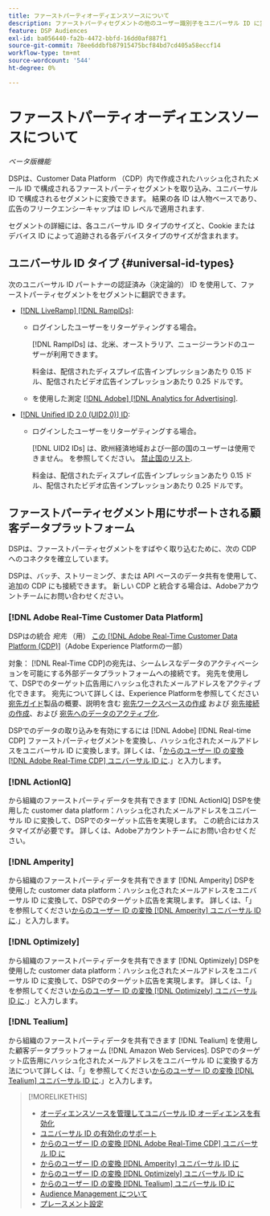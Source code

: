 ```yaml
---
title: ファーストパーティオーディエンスソースについて
description: ファーストパーティセグメントの他のユーザー識別子をユニバーサル ID に変換して、クッキーなしのターゲティングを実現する方法を説明します。
feature: DSP Audiences
exl-id: ba056440-fa2b-4472-bbfd-16dd0af887f1
source-git-commit: 78ee6ddbfb87915475bcf84bd7cd405a58eccf14
workflow-type: tm+mt
source-wordcount: '544'
ht-degree: 0%

---
```


# ファーストパーティオーディエンスソースについて

*ベータ版機能*

DSPは、Customer Data Platform （CDP）内で作成されたハッシュ化されたメール ID で構成されるファーストパーティセグメントを取り込み、ユニバーサル ID で構成されるセグメントに変換できます。 結果の各 ID は人物ベースであり、広告のフリークエンシーキャップは ID レベルで適用されます<!-- Move that info. to somewhere else? -->.

セグメントの詳細には、各ユニバーサル ID タイプのサイズと、Cookie またはデバイス ID によって追跡される各デバイスタイプのサイズが含まれます。

## ユニバーサル ID タイプ {#universal-id-types}

<!--  Replace below with this once ID5 sources are possible 

Using your first-party data, you can create segments with IDs from the following universal ID partners.

* Authenticated (deterministic) IDs using hashed email addresses:

-->

次のユニバーサル ID パートナーの認証済み（決定論的） ID を使用して、ファーストパーティセグメントをセグメントに翻訳できます。

* [[!DNL LiveRamp] [!DNL RampIDs]](https://liveramp.com/identity-resolution):

   * ログインしたユーザーをリターゲティングする場合。

     [!DNL RampIDs] は、北米、オーストラリア、ニュージーランドのユーザーが利用できます。

     料金は、配信されたディスプレイ広告インプレッションあたり 0.15 ドル、配信されたビデオ広告インプレッションあたり 0.25 ドルです。

   * を使用した測定 [[!DNL Adobe] [!DNL Analytics for Advertising]](/help/integrations/analytics/overview.md).

* [[!DNL Unified ID 2.0 (UID2.0)] ID](https://unifiedid.com):

   * ログインしたユーザーをリターゲティングする場合。

     [!DNL UID2 IDs] は、欧州経済地域および一部の国のユーザーは使用できません。 を参照してください。 [禁止国のリスト](/help/policies/universal-id-policy.md#prohibited-countries-uid2).

     料金は、配信されたディスプレイ広告インプレッションあたり 0.15 ドル、配信されたビデオ広告インプレッションあたり 0.25 ドルです。

<!-- Not yet

* Probabilistic (unauthenticated) IDs using hashed email addresses:

  * [[!DNL ID5] IDs](https://id5.io): For retargeting unauthenticated site traffic, prospecting using third-party data, and measurement for both using [[!DNL Adobe] [!DNL Analytics for Advertising]](/help/integrations/analytics/overview.md). ID5 IDs are available for no fee.

    ID5 creates an ID by stitching together user signals (hashed email address) with various browser signals (such as IP address and timestamp).

    [!DNL Analytics] measurement requires all [prerequisites for implementing [!DNL Analytics for Advertising]](/help/integrations/analytics/prerequisites.md) and the [AMO ID and EF ID in your tracking URLs](/help/integrations/analytics/ids.md). You also must sign an agreement with [!DNL ID5] and set a parameter within your existing JavaScript tracking tags. <!-- Contact your Adobe Account Team for instructions. -->

<!--
    >[!NOTE]
    >
    >Third-party segments from [!DNL Eyeota] may automatically include ID5 IDs, in addition to users tracked by cookies or device IDs. The segment details include the size for each type. The usual usage fee for each segment, which is stated next to the segment name, applies; no additional fees are charged for the ID5 IDs.
-->

## ファーストパーティセグメント用にサポートされる顧客データプラットフォーム

DSPは、ファーストパーティセグメントをすばやく取り込むために、次の CDP へのコネクタを確立しています。

DSPは、バッチ、ストリーミング、または API ベースのデータ共有を使用して、追加の CDP にも接続できます。 新しい CDP と統合する場合は、Adobeアカウントチームにお問い合わせください。

### [!DNL Adobe Real-Time Customer Data Platform]

DSPはの統合 *宛先* （用） [この [!DNL Adobe Real-Time Customer Data Platform (CDP)]](https://experienceleague.adobe.com/docs/experience-platform/rtcdp/overview.html)（Adobe Experience Platformの一部）

対象： [!DNL Real-Time CDP]の宛先は、シームレスなデータのアクティベーションを可能にする外部データプラットフォームへの接続です。 宛先を使用して、DSPでのターゲット広告用にハッシュ化されたメールアドレスをアクティブ化できます。 宛先について詳しくは、Experience Platformを参照してください [宛先ガイド](https://experienceleague.adobe.com/docs/experience-platform/destinations/home.html)製品の概要、説明を含む [宛先ワークスペースの作成](https://experienceleague.adobe.com/docs/experience-platform/destinations/ui/destinations-workspace.html) および [宛先接続の作成](https://experienceleague.adobe.com/docs/experience-platform/destinations/ui/connect-destination.html)、および [宛先へのデータのアクティブ化](https://experienceleague.adobe.com/docs/experience-platform/destinations/ui/activate/activate-segment-streaming-destinations.html).

DSPでのデータの取り込みを有効にするには [!DNL Adobe] [!DNL Real-time CDP] ファーストパーティセグメントを変換し、ハッシュ化されたメールアドレスをユニバーサル ID に変換します。詳しくは、「[からのユーザー ID の変換 [!DNL Adobe Real-Time CDP] ユニバーサル ID に](/help/dsp/audiences/sources/source-adobe-rtcdp.md).」と入力します。

### [!DNL ActionIQ]

から組織のファーストパーティデータを共有できます [!DNL ActionIQ] DSPを使用した customer data platform：ハッシュ化されたメールアドレスをユニバーサル ID に変換して、DSPでのターゲット広告を実現します。 この統合にはカスタマイズが必要です。 詳しくは、Adobeアカウントチームにお問い合わせください。

### [!DNL Amperity]

から組織のファーストパーティデータを共有できます [!DNL Amperity] DSPを使用した customer data platform：ハッシュ化されたメールアドレスをユニバーサル ID に変換して、DSPでのターゲット広告を実現します。 詳しくは、「」を参照してください[からのユーザー ID の変換 [!DNL Amperity] ユニバーサル ID に](/help/dsp/audiences/sources/source-amperity.md).」と入力します。

### [!DNL Optimizely]

から組織のファーストパーティデータを共有できます [!DNL Optimizely] DSPを使用した customer data platform：ハッシュ化されたメールアドレスをユニバーサル ID に変換して、DSPでのターゲット広告を実現します。 詳しくは、「」を参照してください[からのユーザー ID の変換 [!DNL Optimizely] ユニバーサル ID に](/help/dsp/audiences/sources/source-optimizely.md).」と入力します。

### [!DNL Tealium]

から組織のファーストパーティデータを共有できます [!DNL Tealium] を使用した顧客データプラットフォーム [!DNL Amazon Web Services]. DSPでのターゲット広告用にハッシュ化されたメールアドレスをユニバーサル ID に変換する方法について詳しくは、「」を参照してください[からのユーザー ID の変換 [!DNL Tealium] ユニバーサル ID に](/help/dsp/audiences/sources/source-tealium.md).」と入力します。

>[!MORELIKETHIS]
>
>* [オーディエンスソースを管理してユニバーサル ID オーディエンスを有効化](source-manage.md)
>* [ユニバーサル ID の有効化のサポート](/help/dsp/audiences/universal-ids.md)
>* [からのユーザー ID の変換 [!DNL Adobe Real-Time CDP] ユニバーサル ID に](/help/dsp/audiences/sources/source-adobe-rtcdp.md)
>* [からのユーザー ID の変換 [!DNL Amperity] ユニバーサル ID に](/help/dsp/audiences/sources/source-amperity.md)
>* [からのユーザー ID の変換 [!DNL Optimizely] ユニバーサル ID に](/help/dsp/audiences/sources/source-optimizely.md)
>* [からのユーザー ID の変換 [!DNL Tealium] ユニバーサル ID に](/help/dsp/audiences/sources/source-tealium.md)
>* [Audience Management について](/help/dsp/audiences/audience-about.md)
>* [プレースメント設定](/help/dsp/campaign-management/placements/placement-settings.md)
